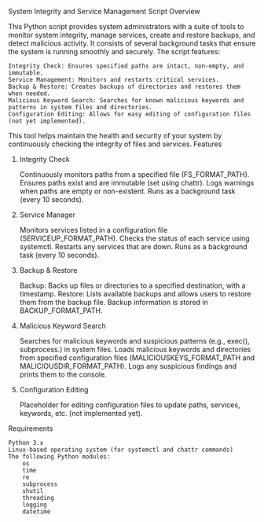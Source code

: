 System Integrity and Service Management Script
Overview

This Python script provides system administrators with a suite of tools to monitor system integrity, manage services, create and restore backups, and detect malicious activity. It consists of several background tasks that ensure the system is running smoothly and securely. The script features:

    Integrity Check: Ensures specified paths are intact, non-empty, and immutable.
    Service Management: Monitors and restarts critical services.
    Backup & Restore: Creates backups of directories and restores them when needed.
    Malicious Keyword Search: Searches for known malicious keywords and patterns in system files and directories.
    Configuration Editing: Allows for easy editing of configuration files (not yet implemented).

This tool helps maintain the health and security of your system by continuously checking the integrity of files and services.
Features
1. Integrity Check

    Continuously monitors paths from a specified file (FS_FORMAT_PATH).
    Ensures paths exist and are immutable (set using chattr).
    Logs warnings when paths are empty or non-existent.
    Runs as a background task (every 10 seconds).

2. Service Manager

    Monitors services listed in a configuration file (SERVICEUP_FORMAT_PATH).
    Checks the status of each service using systemctl.
    Restarts any services that are down.
    Runs as a background task (every 10 seconds).

3. Backup & Restore

    Backup: Backs up files or directories to a specified destination, with a timestamp.
    Restore: Lists available backups and allows users to restore them from the backup file.
    Backup information is stored in BACKUP_FORMAT_PATH.

4. Malicious Keyword Search

    Searches for malicious keywords and suspicious patterns (e.g., exec(), subprocess.) in system files.
    Loads malicious keywords and directories from specified configuration files (MALICIOUSKEYS_FORMAT_PATH and MALICIOUSDIR_FORMAT_PATH).
    Logs any suspicious findings and prints them to the console.

5. Configuration Editing

    Placeholder for editing configuration files to update paths, services, keywords, etc. (not implemented yet).

Requirements

    Python 3.x
    Linux-based operating system (for systemctl and chattr commands)
    The following Python modules:
        os
        time
        re
        subprocess
        shutil
        threading
        logging
        datetime

